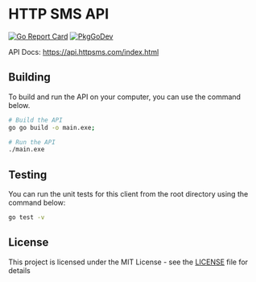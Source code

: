# HTTP SMS API

[![Go Report Card](https://goreportcard.com/badge/github.com/NdoleStudio/httpsms)](https://goreportcard.com/report/github.com/NdoleStudio/httpsms)
[![PkgGoDev](https://pkg.go.dev/badge/github.com/NdoleStudio/httpsms/api)](https://pkg.go.dev/github.com/NdoleStudio/httpsms/api)

API Docs: https://api.httpsms.com/index.html

## Building

To build and run the API on your computer, you can use the command below.

```bash
# Build the API
go go build -o main.exe;

# Run the API
./main.exe
```

## Testing

You can run the unit tests for this client from the root directory using the command below:

```bash
go test -v
```

## License

This project is licensed under the MIT License - see the [LICENSE](LICENSE) file for details
